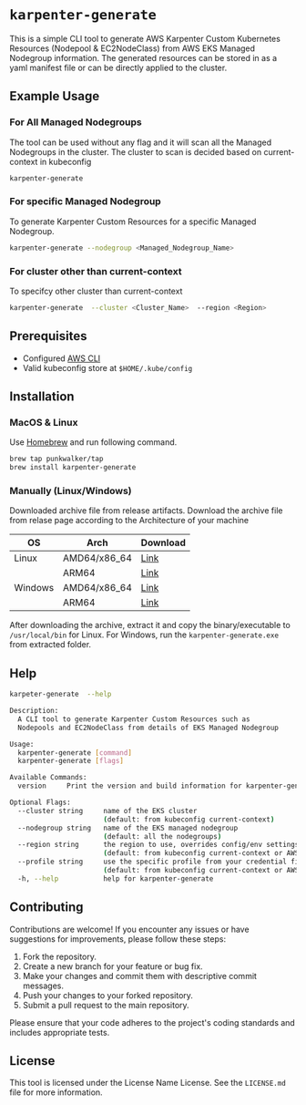 # `karpenter-generate`
This is a simple CLI tool to generate AWS Karpenter Custom Kubernetes Resources (Nodepool & EC2NodeClass) from AWS EKS Managed Nodegroup information. The generated resources can be stored in as a yaml manifest file or can be directly applied to the cluster.

## Example Usage
### For All Managed Nodegroups
The tool can be used without any flag and it will scan all the Managed Nodegroups in the cluster. The cluster to scan is decided based on current-context in kubeconfig
```bash
karpenter-generate
```
### For specific Managed Nodegroup
To generate Karpenter Custom Resources for a specific Managed Nodegroup.
```bash
karpenter-generate --nodegroup <Managed_Nodegroup_Name>
```

### For cluster other than current-context
To specifcy other cluster than current-context
```bash
karpenter-generate  --cluster <Cluster_Name>  --region <Region>
```

## Prerequisites
- Configured [AWS CLI](https://docs.aws.amazon.com/cli/latest/userguide/getting-started-install.html)
- Valid kubeconfig store at `$HOME/.kube/config`

## Installation
### MacOS & Linux
Use [Homebrew](https://brew.sh/) and run following command.
```bash
brew tap punkwalker/tap
brew install karpenter-generate
```

### Manually (Linux/Windows)
Downloaded archive file from release artifacts. Download the archive file from relase page according to the Architecture of your machine

| OS | Arch | Download|
| ------ | ------ | ------ |
| Linux   | AMD64/x86_64 | [Link](https://github.com/punkwalker/karpenter-generate/releases/download/v0.0.3/karpenter-generate_Linux_x86_64.tar.gz)|
|    | ARM64| [Link](https://github.com/punkwalker/karpenter-generate/releases/download/v0.0.3/karpenter-generate_Linux_arm64.tar.gz)|
| Windows   | AMD64/x86_64 | [Link](https://github.com/punkwalker/karpenter-generate/releases/download/v0.0.3/karpenter-generate_Windows_x86_64.tar.gz)|
|    | ARM64| [Link](https://github.com/punkwalker/karpenter-generate/releases/download/v0.0.3/karpenter-generate_Windows_arm64.tar.gz)|

After downloading the archive, extract it and copy the binary/executable to `/usr/local/bin` for Linux. For Windows, run the `karpenter-generate.exe` from extracted folder.

## Help
```bash
karpeter-generate  --help

Description:
  A CLI tool to generate Karpenter Custom Resources such as
  Nodepools and EC2NodeClass from details of EKS Managed Nodegroup

Usage:
  karpenter-generate [command]
  karpenter-generate [flags]

Available Commands:
  version     Print the version and build information for karpenter-generate

Optional Flags:
  --cluster string     name of the EKS cluster 
                       (default: from kubeconfig current-context)
  --nodegroup string   name of the EKS managed nodegroup 
                       (default: all the nodegroups)
  --region string      the region to use, overrides config/env settings 
                       (default: from kubeconfig current-context or AWS config)
  --profile string     use the specific profile from your credential file 
                       (default: from kubeconfig current-context or AWS config)
  -h, --help           help for karpenter-generate
```

## Contributing
Contributions are welcome! If you encounter any issues or have suggestions for improvements, please follow these steps:

1. Fork the repository.
2. Create a new branch for your feature or bug fix.
3. Make your changes and commit them with descriptive commit messages.
4. Push your changes to your forked repository.
5. Submit a pull request to the main repository.

Please ensure that your code adheres to the project's coding standards and includes appropriate tests.

## License
This tool is licensed under the License Name License. See the `LICENSE.md` file for more information.